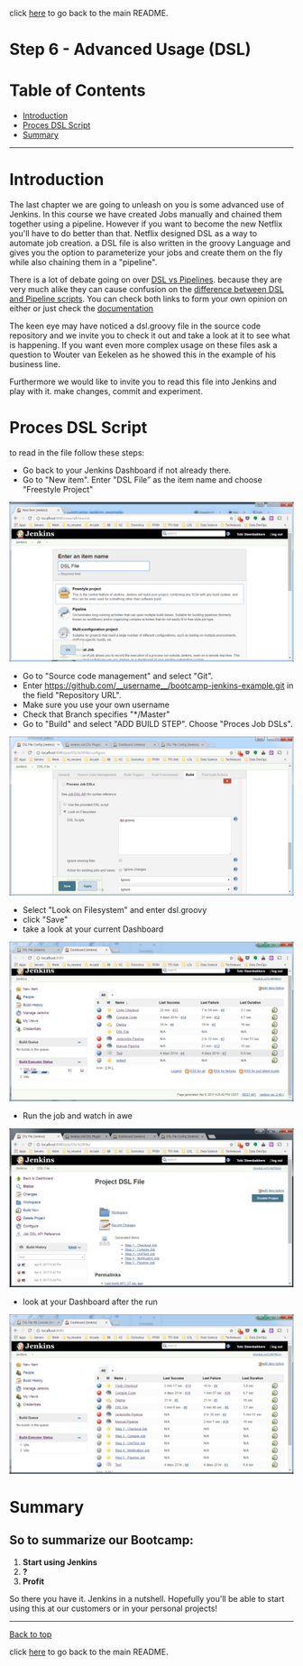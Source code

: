 click [here](../README.md) to go back to the main README. 

# Step 6 - Advanced Usage (DSL)

# Table of Contents
- [Introduction](#introduction)
- [Proces DSL Script](#proces-dsl-script)
- [Summary](#summary)

***

# Introduction

The last chapter we are going to unleash on you is some advanced use of Jenkins. In this course we have created Jobs manually and chained them together using a pipeline. However if you want to become the new Netflix you'll have to do better than that. Netflix designed DSL as a way to automate job creation. a DSL file is also written in the groovy Language and gives you the option to parameterize your jobs and create them on the fly while also chaining them in a "pipeline".

There is a lot of debate going on over [DSL vs Pipelines](http://stackoverflow.com/questions/37657810/job-dsl-plugin-vs-pipeline-plugin). because they are very much alike they can cause confusion on the [difference between DSL and Pipeline scripts](https://marcesher.com/2016/08/04/jenkins-as-code-comparing-job-dsl-and-pipelines/). You can check both links to form your own opinion on either or just check the [documentation](https://jenkinsci.github.io/job-dsl-plugin/)

The keen eye may have noticed a dsl.groovy file in the source code repository and we invite you to check it out and take a look at it to see what is happening. If you want even more complex usage on these files ask a question to Wouter van Eekelen as he showed this in the example of his business line.

Furthermore we would like to invite you to read this file into Jenkins and play with it. make changes, commit and experiment.

# Proces DSL Script

to read in the file follow these steps:

- Go back to your Jenkins Dashboard if not already there.
- Go to "New item". Enter "DSL File” as the item name and choose "Freestyle Project"

![alt text](/docs/images/Step6/Step6-1.png "Logo Title Text 1")

- Go to "Source code management" and select "Git". 
- Enter https://github.com/__username__/bootcamp-jenkins-example.git in the field "Repository URL".
- Make sure you use your own username
- Check that Branch specifies "*/Master"
- Go to "Build" and select "ADD BUILD STEP". Choose "Proces Job DSLs". 

![alt text](/docs/images/Step6/Step6-3.png "Logo Title Text 1")

- Select "Look on Filesystem" and enter dsl.groovy
- click "Save"
- take a look at your current Dashboard

![alt text](/docs/images/Step6/Step6-4.png "Logo Title Text 1")

- Run the job and watch in awe

![alt text](/docs/images/Step6/Step6-5.png "Logo Title Text 1")

- look at your Dashboard after the run

![alt text](/docs/images/Step6/Step6-6.png "Logo Title Text 1")


# Summary

## So to summarize our Bootcamp:

1. __Start using Jenkins__
2. __?__
3. __Profit__

So there you have it. Jenkins in a nutshell. Hopefully you'll be able to start using this at our customers or in your personal projects!

***
[Back to top](#table-of-contents)

click [here](../README.md#table-of-contents) to go back to the main README. 